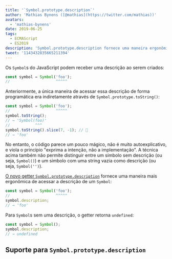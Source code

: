 ```yaml
---
title: '`Symbol.prototype.description`'
author: 'Mathias Bynens ([@mathias](https://twitter.com/mathias))'
avatars:
  - 'mathias-bynens'
date: 2019-06-25
tags:
  - ECMAScript
  - ES2019
description: 'Symbol.prototype.description fornece uma maneira ergonômica de acessar a descrição de um Symbol.'
tweet: '1143432835665211394'
---
```

Os `Symbol`s do JavaScript podem receber uma descrição ao serem criados:

```js
const symbol = Symbol('foo');
//                    ^^^^^
```

Anteriormente, a única maneira de acessar essa descrição de forma programática era indiretamente através de `Symbol.prototype.toString()`:

```js
const symbol = Symbol('foo');
//                    ^^^^^
symbol.toString();
// → 'Symbol(foo)'
//           ^^^
symbol.toString().slice(7, -1); // 🤔
// → 'foo'
```

No entanto, o código parece um pouco mágico, não é muito autoexplicativo, e viola o princípio "exprima a intenção, não a implementação". A técnica acima também não permite distinguir entre um símbolo sem descrição (ou seja, `Symbol()`) e um símbolo com uma string vazia como descrição (ou seja, `Symbol('')`).

<!--truncate-->
[O novo getter `Symbol.prototype.description`](https://tc39.es/ecma262/#sec-symbol.prototype.description) fornece uma maneira mais ergonômica de acessar a descrição de um `Symbol`:

```js
const symbol = Symbol('foo');
//                    ^^^^^
symbol.description;
// → 'foo'
```

Para `Symbol`s sem uma descrição, o getter retorna `undefined`:

```js
const symbol = Symbol();
symbol.description;
// → undefined
```

## Suporte para `Symbol.prototype.description`

<feature-support chrome="70 /blog/v8-release-70#javascript-language-features"
                 firefox="63"
                 safari="12.1"
                 nodejs="12 https://twitter.com/mathias/status/1120700101637353473"
                 babel="sim https://github.com/zloirock/core-js#ecmascript-symbol"></feature-support>
